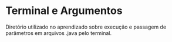 # Terminal e Argumentos

Diretório utilizado no aprendizado sobre execução e passagem de parâmetros em arquivos .java pelo terminal.
